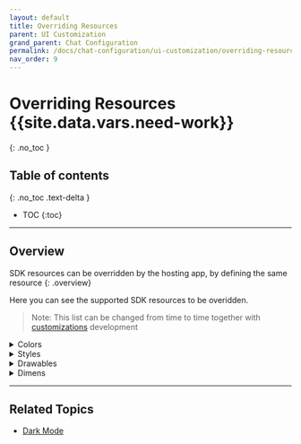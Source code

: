 ```yaml
---
layout: default
title: Overriding Resources
parent: UI Customization
grand_parent: Chat Configuration 
permalink: /docs/chat-configuration/ui-customization/overriding-resources
nav_order: 9
---
```


# Overriding Resources {{site.data.vars.need-work}}
{: .no_toc }

## Table of contents
{: .no_toc .text-delta }

- TOC
{:toc}

---

## Overview
SDK resources can be overridden by the hosting app, by defining the same resource
{: .overview}

Here you can see the supported SDK resources to be overidden.
> Note: This list can be changed from time to time together with [customizations](/docs/chat-configuration/ui-customization/how-it-works) development

    
<details><summary>Colors</summary>
    
  - Live Forms
    - form_field_hint
    - form_field_text
    - form_field_main_text
    - form_field_sub_text
    - form_field_available
    - form_field_unavailable
    - form_field_background
    - form_rating_field_background
    - form_selection_dropdown_background
    - form_selection_dropdown_title_background
    - submit_idle - The submit button's idle color
    - submit_pressed - The submit button's pressed color

</details>

<details><summary>Styles</summary>

- Live Forms
  - FormHintTextAppearance - override in order to change the form field hint appearance
  - MatchSpinnerStyle
  - MatchSpinnerTheme

</details>

<details><summary>Drawables</summary>

- Live Forms
  - form_bg
  - submit_button_selector
  - submit_button_idle - The Idle submit button's background shape
  - main_button_pressed - The Pressed submit button's background shape

</details>

<details><summary>Dimens</summary>

- Live Forms
  - form_main_text_style
  - form_sub_text_style
  - form_option_item_padding
  - form_field_padding
  - form_fields_gap

</details>

---

## Related Topics
- [Dark Mode](/docs/chat-configuration/ui-customization/dark-mode)
